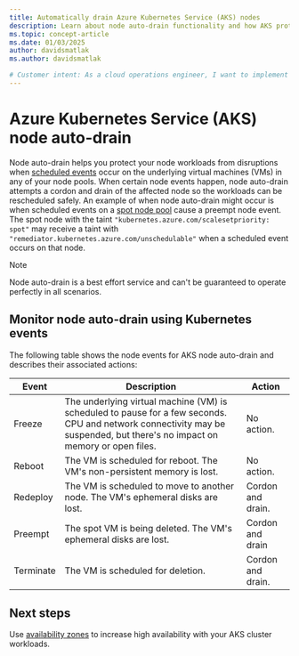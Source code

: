 ```yaml
---
title: Automatically drain Azure Kubernetes Service (AKS) nodes 
description: Learn about node auto-drain functionality and how AKS protects your workloads from scheduled VM maintenance events.
ms.topic: concept-article
ms.date: 01/03/2025
author: davidsmatlak
ms.author: davidsmatlak

# Customer intent: As a cloud operations engineer, I want to implement node auto-drain in AKS, so that I can protect workloads from disruptions caused by scheduled VM maintenance events.
---
```


# Azure Kubernetes Service (AKS) node auto-drain
Node auto-drain helps you protect your node workloads from disruptions when [scheduled events][scheduled-events] occur on the underlying virtual machines (VMs) in any of your node pools. When certain node events happen, node auto-drain attempts a cordon and drain of the affected node so the workloads can be rescheduled safely. An example of when node auto-drain might occur is when scheduled events on a [spot node pool][spot-node-pools] cause a preempt node event. The spot node with the taint `"kubernetes.azure.com/scalesetpriority: spot"` may receive a taint with `"remediator.kubernetes.azure.com/unschedulable"` when a scheduled event occurs on that node.

> [!NOTE]
> Node auto-drain is a best effort service and can't be guaranteed to operate perfectly in all scenarios.

## Monitor node auto-drain using Kubernetes events
The following table shows the node events for AKS node auto-drain and describes their associated actions:

| Event | Description |   Action   |
| --- | --- | --- |
| Freeze | The underlying virtual machine (VM) is scheduled to pause for a few seconds. CPU and network connectivity may be suspended, but there's no impact on memory or open files.  | No action. |
| Reboot | The VM is scheduled for reboot. The VM's non-persistent memory is lost. | No action. |
| Redeploy | The VM is scheduled to move to another node. The VM's ephemeral disks are lost. | Cordon and drain. |
| Preempt | The spot VM is being deleted. The VM's ephemeral disks are lost. | Cordon and drain |
| Terminate | The VM is scheduled for deletion.| Cordon and drain. |

## Next steps

Use [availability zones][availability-zones] to increase high availability with your AKS cluster workloads.

<!-- LINKS - Internal -->
[availability-zones]: ./availability-zones.md
[vm-updates]: /azure/virtual-machines/updates-maintenance-overview
[scheduled-events]: /azure/virtual-machines/linux/scheduled-events
[spot-node-pools]: ./spot-node-pool.md
